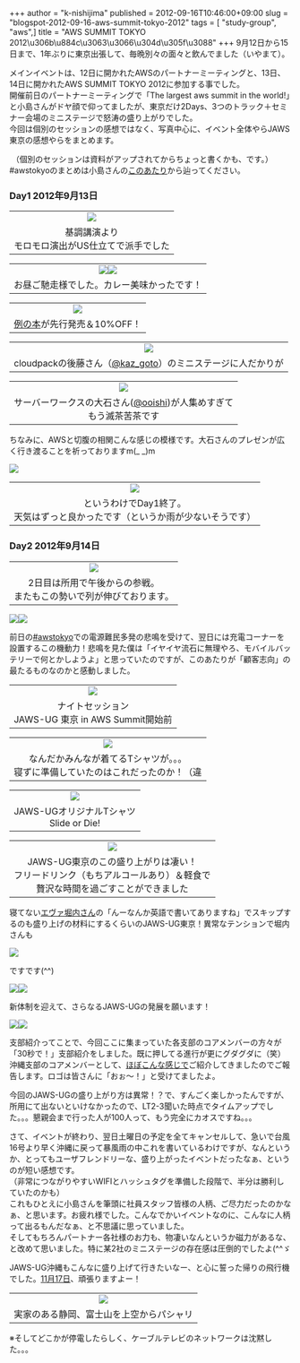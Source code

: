 +++
author = "k-nishijima"
published = 2012-09-16T10:46:00+09:00
slug = "blogspot-2012-09-16-aws-summit-tokyo-2012"
tags = [ "study-group", "aws",]
title = "AWS SUMMIT TOKYO 2012\u306b\u884c\u3063\u3066\u304d\u305f\u3088"
+++
9月12日から15日まで、1年ぶりに東京出張して、毎晩別々の面々と飲んでました（いやまて）。  
  
メインイベントは、12日に開かれたAWSのパートナーミーティングと、13日、14日に開かれたAWS
SUMMIT TOKYO 2012に参加する事でした。  
開催前日のパートナーミーティングで「The largest aws summit in the
world!」と小島さんがドヤ顔で仰ってましたが、東京だけ2Days、3つのトラック＋セミナー会場のミニステージで怒涛の盛り上がりでした。  
今回は個別のセッションの感想ではなく、写真中心に、イベント全体やらJAWS東京の感想やらをまとめます。  

 （個別のセッションは資料がアップされてからちょっと書くかも、です。）  
\#awstokyoのまとめは小島さんの[このあたり](https://twitter.com/hide69oz/status/246776302143680512)から辿ってください。  
<span id="more"></span>

### Day1 2012年9月13日

<table>
<tbody>
<tr class="odd">
<td style="text-align: center;"><a href="/images/blogspot/blogspot-2012-09-16-aws-summit-tokyo-2012-2012-09-13+10.52.42.JPG"><img src="/images/blogspot/thumbnails/blogspot-2012-09-16-aws-summit-tokyo-2012-2012-09-13+10.52.42.JPG" /></a></td>
</tr>
<tr class="even">
<td style="text-align: center;">基調講演より<br />
モロモロ演出がUS仕立てで派手でした</td>
</tr>
</tbody>
</table>

<table>
<tbody>
<tr class="odd">
<td style="text-align: center;"><a href="/images/blogspot/blogspot-2012-09-16-aws-summit-tokyo-2012-2012-09-13+12.23.10.JPG"><img src="/images/blogspot/thumbnails/blogspot-2012-09-16-aws-summit-tokyo-2012-2012-09-13+12.23.10.JPG" /></a><a href="/images/blogspot/blogspot-2012-09-16-aws-summit-tokyo-2012-2012-09-13+12.21.56.JPG"><img src="/images/blogspot/thumbnails/blogspot-2012-09-16-aws-summit-tokyo-2012-2012-09-13+12.21.56.JPG" /></a></td>
</tr>
<tr class="even">
<td style="text-align: center;">お昼ご馳走様でした。カレー美味かったです！</td>
</tr>
</tbody>
</table>

<table>
<tbody>
<tr class="odd">
<td style="text-align: center;"><img src="/images/blogspot/blogspot-2012-09-16-aws-summit-tokyo-2012-2012-09-13+13.16.41.jpg" /></td>
</tr>
<tr class="even">
<td style="text-align: center;"><a href="http://www.amazon.co.jp/gp/product/4873115817?ie=UTF8&amp;camp=1207&amp;creative=8411&amp;creativeASIN=4873115817&amp;linkCode=shr&amp;tag=westisland-22&amp;qid=1347754799&amp;ref_=sr_1_1&amp;s=books&amp;sr=1-1">例の本</a>が先行発売＆10%OFF！</td>
</tr>
</tbody>
</table>

[](http://2.bp.blogspot.com/-EERuxl2NqqQ/UFUX-dVTQiI/AAAAAAAAJgQ/SL34SOVMzp8/s1600/2012-09-13+13.16.41.jpg)  

[](http://2.bp.blogspot.com/-EERuxl2NqqQ/UFUX-dVTQiI/AAAAAAAAJgQ/SL34SOVMzp8/s1600/2012-09-13+13.16.41.jpg)  
  

<table>
<tbody>
<tr class="odd">
<td style="text-align: center;"><a href="/images/blogspot/blogspot-2012-09-16-aws-summit-tokyo-2012-2012-09-13+14.21.59.JPG"><img src="/images/blogspot/thumbnails/blogspot-2012-09-16-aws-summit-tokyo-2012-2012-09-13+14.21.59.JPG" /></a></td>
</tr>
<tr class="even">
<td style="text-align: center;">cloudpackの後藤さん（<a href="https://twitter.com/kaz_goto">@kaz_goto</a>）のミニステージに人だかりが</td>
</tr>
</tbody>
</table>

<table>
<tbody>
<tr class="odd">
<td style="text-align: center;"><a href="/images/blogspot/blogspot-2012-09-16-aws-summit-tokyo-2012-2012-09-13+16.19.39.JPG"><img src="/images/blogspot/thumbnails/blogspot-2012-09-16-aws-summit-tokyo-2012-2012-09-13+16.19.39.JPG" /></a></td>
</tr>
<tr class="even">
<td style="text-align: center;">サーバーワークスの大石さん(<a href="https://twitter.com/ooishi">@ooishi</a>)が人集めすぎて<br />
もう滅茶苦茶です</td>
</tr>
</tbody>
</table>

ちなみに、AWSと切腹の相関こんな感じの模様です。大石さんのプレゼンが広く行き渡ることを祈っておりますm(\_
\_)m  

[![](/images/blogspot/thumbnails/blogspot-2012-09-16-aws-summit-tokyo-2012-2012-09-16+09.27.09.png)](/images/blogspot/blogspot-2012-09-16-aws-summit-tokyo-2012-2012-09-16+09.27.09.png)

  
  

<table>
<tbody>
<tr class="odd">
<td style="text-align: center;"><a href="/images/blogspot/blogspot-2012-09-16-aws-summit-tokyo-2012-2012-09-13+18.04.48.JPG"><img src="/images/blogspot/thumbnails/blogspot-2012-09-16-aws-summit-tokyo-2012-2012-09-13+18.04.48.JPG" /></a></td>
</tr>
<tr class="even">
<td style="text-align: center;">というわけでDay1終了。<br />
天気はずっと良かったです（というか雨が少ないそうです）</td>
</tr>
</tbody>
</table>

### Day2 2012年9月14日

<table>
<tbody>
<tr class="odd">
<td style="text-align: center;"><a href="/images/blogspot/blogspot-2012-09-16-aws-summit-tokyo-2012-2012-09-14+14.25.25.JPG"><img src="/images/blogspot/thumbnails/blogspot-2012-09-16-aws-summit-tokyo-2012-2012-09-14+14.25.25.JPG" /></a></td>
</tr>
<tr class="even">
<td style="text-align: center;">2日目は所用で午後からの参戦。<br />
またもこの勢いで列が伸びております。</td>
</tr>
</tbody>
</table>

[![](/images/blogspot/thumbnails/blogspot-2012-09-16-aws-summit-tokyo-2012-2012-09-14+14.25.39.JPG)](/images/blogspot/blogspot-2012-09-16-aws-summit-tokyo-2012-2012-09-14+14.25.39.JPG)[![](/images/blogspot/thumbnails/blogspot-2012-09-16-aws-summit-tokyo-2012-2012-09-14+15.13.14.JPG)](/images/blogspot/blogspot-2012-09-16-aws-summit-tokyo-2012-2012-09-14+15.13.14.JPG)

前日の[\#awstokyo](https://twitter.com/i/#!/search/?q=%23awstokyo&src=typd)での電源難民多発の悲鳴を受けて、翌日には充電コーナーを設置するこの機動力！悲鳴を見た僕は「イヤイヤ流石に無理やろ、モバイルバッテリーで何とかしようよ」と思っていたのですが、このあたりが「顧客志向」の最たるものなのかと感動しました。  
  

<table>
<tbody>
<tr class="odd">
<td style="text-align: center;"><a href="/images/blogspot/blogspot-2012-09-16-aws-summit-tokyo-2012-2012-09-14+18.24.19.JPG"><img src="/images/blogspot/thumbnails/blogspot-2012-09-16-aws-summit-tokyo-2012-2012-09-14+18.24.19.JPG" /></a></td>
</tr>
<tr class="even">
<td style="text-align: center;">ナイトセッション<br />
JAWS-UG 東京 in AWS Summit開始前</td>
</tr>
</tbody>
</table>

<table>
<tbody>
<tr class="odd">
<td style="text-align: center;"><a href="/images/blogspot/blogspot-2012-09-16-aws-summit-tokyo-2012-2012-09-14+18.26.32.JPG"><img src="/images/blogspot/thumbnails/blogspot-2012-09-16-aws-summit-tokyo-2012-2012-09-14+18.26.32.JPG" /></a></td>
</tr>
<tr class="even">
<td style="text-align: center;">なんだかみんなが着てるTシャツが。。。<br />
寝ずに準備していたのはこれだったのか！（違</td>
</tr>
</tbody>
</table>

<table>
<tbody>
<tr class="odd">
<td style="text-align: center;"><a href="/images/blogspot/blogspot-2012-09-16-aws-summit-tokyo-2012-2012-09-14+18.30.24.jpg"><img src="/images/blogspot/thumbnails/blogspot-2012-09-16-aws-summit-tokyo-2012-2012-09-14+18.30.24.jpg" /></a></td>
</tr>
<tr class="even">
<td style="text-align: center;">JAWS-UGオリジナルTシャツ<br />
Slide or Die!</td>
</tr>
</tbody>
</table>

<table>
<tbody>
<tr class="odd">
<td style="text-align: center;"><a href="/images/blogspot/blogspot-2012-09-16-aws-summit-tokyo-2012-2012-09-14+18.37.30.JPG"><img src="/images/blogspot/thumbnails/blogspot-2012-09-16-aws-summit-tokyo-2012-2012-09-14+18.37.30.JPG" /></a></td>
</tr>
<tr class="even">
<td style="text-align: center;">JAWS-UG東京のこの盛り上がりは凄い！<br />
フリードリンク（もちアルコールあり）＆軽食で<br />
贅沢な時間を過ごすことができました</td>
</tr>
</tbody>
</table>

寝てない[エヴァ堀内さん](https://twitter.com/horiuchi)の「んーなんか英語で書いてありますね」でスキップするのも盛り上げの材料にするくらいのJAWS-UG東京！異常なテンションで堀内さんも  

[![](/images/blogspot/thumbnails/blogspot-2012-09-16-aws-summit-tokyo-2012-2012-09-16+10.37.52.png)](/images/blogspot/blogspot-2012-09-16-aws-summit-tokyo-2012-2012-09-16+10.37.52.png)

  
ですです(^^)  
  

[![](/images/blogspot/thumbnails/blogspot-2012-09-16-aws-summit-tokyo-2012-2012-09-14+18.38.39.JPG)](/images/blogspot/blogspot-2012-09-16-aws-summit-tokyo-2012-2012-09-14+18.38.39.JPG)[![](/images/blogspot/thumbnails/blogspot-2012-09-16-aws-summit-tokyo-2012-2012-09-14+18.45.03.JPG)](/images/blogspot/blogspot-2012-09-16-aws-summit-tokyo-2012-2012-09-14+18.45.03.JPG)

新体制を迎えて、さらなるJAWS-UGの発展を願います！

  

[![](/images/blogspot/thumbnails/blogspot-2012-09-16-aws-summit-tokyo-2012-2012-09-14+18.52.57.JPG)](/images/blogspot/blogspot-2012-09-16-aws-summit-tokyo-2012-2012-09-14+18.52.57.JPG)[![](/images/blogspot/thumbnails/blogspot-2012-09-16-aws-summit-tokyo-2012-2012-09-14+18.52.12.JPG)](/images/blogspot/blogspot-2012-09-16-aws-summit-tokyo-2012-2012-09-14+18.52.12.JPG)

支部紹介ってことで、今回ここに集まっていた各支部のコアメンバーの方々が「30秒で！」支部紹介をしました。既に押してる進行が更にグダグダに（笑）  
沖縄支部のコアメンバーとして、[ほぼこんな感じで](https://docs.google.com/presentation/d/1xeXCVARCXnlxvu0KD2bLSsFfm9wiFPEEgEJgCP7Uzl0/edit)ご紹介してきましたのでご報告します。ロゴは皆さんに「おぉ～！」と受けてましたよ。  
  
今回のJAWS-UGの盛り上がり方は異常！？で、すんごく楽しかったんですが、所用にて出ないといけなかったので、LT2-3聞いた時点でタイムアップでした。。。懇親会まで行った人が100人って、もう完全にカオスですね。。。  
  
さて、イベントが終わり、翌日土曜日の予定を全てキャンセルして、急いで台風16号より早く沖縄に戻って暴風雨の中これを書いているわけですが、なんというか、とってもユーザフレンドリーな、盛り上がったイベントだったなぁ、というのが短い感想です。  
（非常につながりやすいWIFIとハッシュタグを準備した段階で、半分は勝利していたのかも）  
これもひとえに小島さんを筆頭に社員スタッフ皆様の人柄、ご尽力だったのかなぁ、と思います。お疲れ様でした。こんなでかいイベントなのに、こんなに人柄って出るもんだなぁ、と不思議に思っていました。  
そしてもちろんパートナー各社様のお力も、物凄いなんというか磁力があるな、と改めて思いました。特に某2社のミニステージの存在感は圧倒的でしたよ(^^ゞ  
  
JAWS-UG沖縄もこんなに盛り上げて行きたいなー、と心に誓った帰りの飛行機でした。[11月17日](http://jaws-ug.jp/cffytx/hv4cis/rcavsf)、頑張りますよー！  

<table>
<tbody>
<tr class="odd">
<td style="text-align: center;"><a href="/images/blogspot/blogspot-2012-09-16-aws-summit-tokyo-2012-2012-09-15+08.27.08.JPG"><img src="/images/blogspot/thumbnails/blogspot-2012-09-16-aws-summit-tokyo-2012-2012-09-15+08.27.08.JPG" /></a></td>
</tr>
<tr class="even">
<td style="text-align: center;">実家のある静岡、富士山を上空からパシャリ</td>
</tr>
</tbody>
</table>

※そしてどこかが停電したらしく、ケーブルテレビのネットワークは沈黙した。。。
